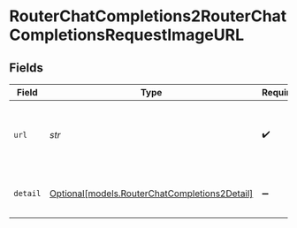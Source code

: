 # RouterChatCompletions2RouterChatCompletionsRequestImageURL


## Fields

| Field                                                                                      | Type                                                                                       | Required                                                                                   | Description                                                                                |
| ------------------------------------------------------------------------------------------ | ------------------------------------------------------------------------------------------ | ------------------------------------------------------------------------------------------ | ------------------------------------------------------------------------------------------ |
| `url`                                                                                      | *str*                                                                                      | :heavy_check_mark:                                                                         | Either a URL of the image or the base64 encoded image data.                                |
| `detail`                                                                                   | [Optional[models.RouterChatCompletions2Detail]](../models/routerchatcompletions2detail.md) | :heavy_minus_sign:                                                                         | Specifies the detail level of the image.                                                   |